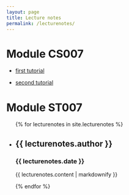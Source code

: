 ```yaml
---
layout: page
title: Lecture notes
permalink: /lecturenotes/
---
```


# Module CS007

- [first tutorial](exampletutorial.md)

- [second tutorial](exampletutorial2.md)

# Module ST007


<ul>
  {% for lecturenotes in site.lecturenotes %}
    <li>
      <h2>{{ lecturenotes.author }}</h2>
      <h3>{{ lecturenotes.date }}</h3>
      <p>{{ lecturenotes.content | markdownify }}</p>
    </li>
  {% endfor %}
</ul>